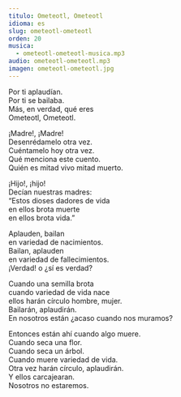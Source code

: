 ```yaml
---
titulo: Ometeotl, Ometeotl
idioma: es
slug: ometeotl-ometeotl
orden: 20
musica: 
  - ometeotl-ometeotl-musica.mp3
audio: ometeotl-ometeotl.mp3
imagen: ometeotl-ometeotl.jpg
---
```


Por ti aplaudían.<br>
Por ti se bailaba.<br>
Más, en verdad, qué eres<br>
Ometeotl, Ometeotl.<br>

¡Madre!, ¡Madre!<br>
Desenrédamelo otra vez.<br>
Cuéntamelo hoy otra vez.<br>
Qué menciona este cuento.<br>
Quién es mitad vivo mitad muerto.<br>

¡Hijo!, ¡hijo!<br>
Decían nuestras madres:<br>
“Estos dioses dadores de vida<br>
en ellos brota muerte<br>
en ellos brota vida.”<br>

Aplauden, bailan<br>
en variedad de nacimientos.<br>
Bailan, aplauden<br>
en variedad de fallecimientos.<br>
¡Verdad! o ¿sí es verdad?<br>

Cuando una semilla brota<br>
cuando variedad de vida nace<br>
ellos harán círculo hombre, mujer.<br>
Bailarán, aplaudirán.<br>
En nosotros están ¿acaso cuando nos muramos?<br>

Entonces están ahí cuando algo muere.<br>
Cuando seca una flor.<br>
Cuando seca un árbol.<br>
Cuando muere variedad de vida.<br>
Otra vez harán círculo, aplaudirán.<br>
Y ellos carcajearan.<br>
Nosotros no estaremos.<br>
